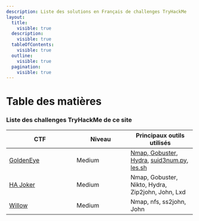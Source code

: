 ```yaml
---
description: Liste des solutions en Français de challenges TryHackMe
layout:
  title:
    visible: true
  description:
    visible: true
  tableOfContents:
    visible: true
  outline:
    visible: true
  pagination:
    visible: true
---
```


# Table des matières

### Liste des challenges TryHackMe de ce site

<table><thead><tr><th width="166">CTF</th><th width="130">Niveau</th><th>Principaux outils utilisés</th></tr></thead><tbody><tr><td><a href="goldeneye-ctf-tryhackme-1.md">GoldenEye</a></td><td>Medium</td><td><a href="outils.md#nmap">Nmap</a>,<a href="outils.md"> </a><a href="outils.md#gobuster">Gobuster</a>, <a href="outils.md#hydra">Hydra</a>, <a href="outils.md#privilege-escalation">suid3num.py</a>,<a href="outils.md#privilege-escalation"> les.sh</a></td></tr><tr><td><a href="ha-joker-ctf-tryhackme.md">HA Joker</a></td><td>Medium</td><td>Nmap, Gobuster, Nikto, Hydra, Zip2john, John, Lxd</td></tr><tr><td><a href="willow-ctf-tryhackme.md">Willow</a></td><td>Medium</td><td>Nmap, nfs, ss2john, John</td></tr></tbody></table>
